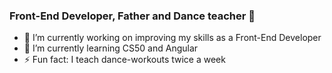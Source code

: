 ### Front-End Developer, Father and Dance teacher 👋
- 🔭 I’m currently working on improving my skills as a Front-End Developer
- 🌱 I’m currently learning CS50 and Angular
- ⚡ Fun fact: I teach dance-workouts twice a week
<!--
**Chocotunda/Chocotunda** is a ✨ _special_ ✨ repository because its `README.md` (this file) appears on your GitHub profile.

Here are some ideas to get you started:

- 🔭 I’m currently working on ...
- 🌱 I’m currently learning ...
- 👯 I’m looking to collaborate on ...
- 🤔 I’m looking for help with ...
- 💬 Ask me about ...
- 📫 How to reach me: ...
- 😄 Pronouns: ...
- ⚡ Fun fact: ...
-->
